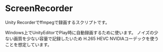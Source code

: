 # ScreenRecorder
Unity Recorderでffmpegで録画するスクリプトです。

Windows上でUnityEditorでPlay時に自動録画するために使います。
ノイズの少ない画質を少ない容量で記録したいため
H.265 HEVC NVIDIAコーデックを使うことを想定しています。
